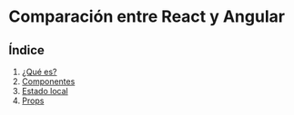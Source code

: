# Comparación entre React y Angular

## Índice
1. [¿Qué es?](1.quees.md)
2. [Componentes](2.componentes.md)
3. [Estado local](3.estadolocal.md)
4. [Props](4.props.md)